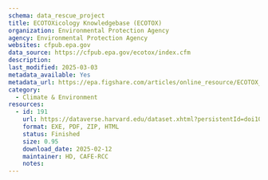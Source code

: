 ```yaml
---
schema: data_rescue_project 
title: ECOTOXicology Knowledgebase (ECOTOX)
organization: Environmental Protection Agency
agency: Environmental Protection Agency
websites: cfpub.epa.gov
data_source: https://cfpub.epa.gov/ecotox/index.cfm
description: 
last_modified: 2025-03-03
metadata_available: Yes
metadata_url: https://epa.figshare.com/articles/online_resource/ECOTOX_5_6_User_Guide/26764645?file=48991039
category:
  - Climate & Environment 
resources:
  - id: 191
    url: https://dataverse.harvard.edu/dataset.xhtml?persistentId=doi10.7910/DVN/LTVQUK
    format: EXE, PDF, ZIP, HTML
    status: Finished
    size: 0.95
    download_date: 2025-02-12
    maintainer: HD, CAFE-RCC
    notes: 
---
```

